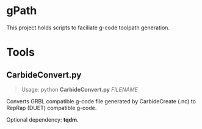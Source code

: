 # gPath
This project holds scripts to faciliate g-code toolpath generation.

# Tools
## CarbideConvert.py
> Usage: python **CarbideConvert.py** *FILENAME*

Converts GRBL compatible g-code file generated by CarbideCreate (.nc) to RepRap (DUET) compatible g-code.

Optional dependency: **tqdm**.